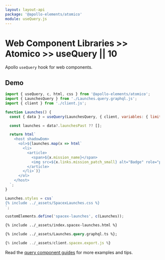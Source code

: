 ```yaml
---
layout: layout-api
package: '@apollo-elements/atomico'
module: useQuery.js
---
```

<!-- ----------------------------------------------------------------------------------------
     Welcome! This file includes automatically generated API documentation.
     To edit the docs that appear within, find the original source file under `packages/*`,
     corresponding to the package name and module in this YAML front-matter block.
     Thank you for your interest in Apollo Elements 😁
------------------------------------------------------------------------------------------ -->

# Web Component Libraries >> Atomico >> useQuery || 10

Apollo `useQuery` hook for web components.

## Demo

<style data-helmet>
#use-query {
  --playground-ide-height: 350px;
}
</style>

```js playground use-query launches.js
import { useQuery, c, html, css } from '@apollo-elements/atomico';
import { LaunchesQuery } from './Launches.query.graphql.js';
import { client } from './client.js';

function Launches() {
  const { data } = useQuery(LaunchesQuery, { client, variables: { limit: 3 } });

  const launches = data?.launchesPast ?? [];

  return html`
    <host shadowDom>
      <ol>${launches.map(x => html`
        <li>
          <article>
            <span>${x.mission_name}</span>
            <img src=${x.links.mission_patch_small} alt="Badge" role="presentation"/>
          </article>
        </li>`)}
      </ol>
    </host>
  `;
}

Launches.styles = css`
{% include ../_assets/SpacexLaunches.css %}
`;

customElements.define('spacex-launches', c(Launches));
```

```html playground-file use-query index.html
{% include ../_assets/index.spacex-launches.html %}
```

```graphql playground-file use-query Launches.query.graphql.ts
{% include ../_assets/Launches.query.graphql.ts %};
```

```js playground-file use-query client.js
{% include ../_assets/client.spacex.export.js %}
```

Read the [query component guides](/guides/usage/queries/) for more examples and tips.
